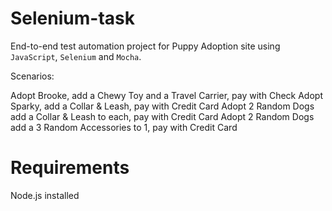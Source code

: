 # Selenium-task

End-to-end test automation project for Puppy Adoption site using `JavaScript`, `Selenium` and `Mocha`.

Scenarios:

Adopt Brooke, add a Chewy Toy and a Travel Carrier, pay with Check
Adopt Sparky, add a Collar & Leash, pay with Credit Card
Adopt 2 Random Dogs add a Collar & Leash to each, pay with Credit Card
Adopt 2 Random Dogs add a 3 Random Accessories to 1, pay with Credit Card

# Requirements

Node.js installed


